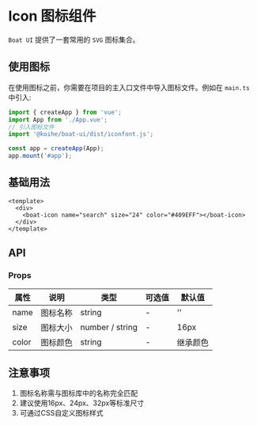 # Icon 图标组件

`Boat UI` 提供了一套常用的 `SVG` 图标集合。

## 使用图标

在使用图标之前，你需要在项目的主入口文件中导入图标文件。例如在 `main.ts` 中引入:

```javascript
import { createApp } from 'vue';
import App from './App.vue';
// 引入图标文件
import '@koihe/boat-ui/dist/iconfont.js';

const app = createApp(App);
app.mount('#app');
```

## 基础用法

```vue
<template>
  <div>
    <boat-icon name="search" size="24" color="#409EFF"></boat-icon>
  </div>
</template>
```

## API

### Props

| 属性  | 说明 | 类型 | 可选值 | 默认值 |
| ----- | ---- | ---- | ------ | ------ |
| name | 图标名称 | string | - | '' |
| size | 图标大小 | number / string | - | 16px |
| color | 图标颜色 | string | - | 继承颜色 |

## 注意事项

1. 图标名称需与图标库中的名称完全匹配
2. 建议使用16px、24px、32px等标准尺寸
3. 可通过CSS自定义图标样式
